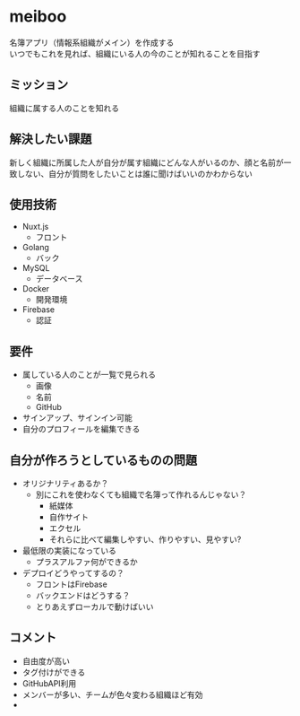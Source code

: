 # meiboo
名簿アプリ（情報系組織がメイン）を作成する\
いつでもこれを見れば、組織にいる人の今のことが知れることを目指す

## ミッション
組織に属する人のことを知れる

## 解決したい課題
新しく組織に所属した人が自分が属す組織にどんな人がいるのか、顔と名前が一致しない、自分が質問をしたいことは誰に聞けばいいのかわからない

## 使用技術
* Nuxt.js
  * フロント
* Golang
  * バック
* MySQL
  * データベース
* Docker
  * 開発環境
* Firebase
  * 認証

## 要件
* 属している人のことが一覧で見られる
  * 画像
  * 名前
  * GitHub
* サインアップ、サインイン可能
* 自分のプロフィールを編集できる

## 自分が作ろうとしているものの問題
* オリジナリティあるか？
  * 別にこれを使わなくても組織で名簿って作れるんじゃない？
    * 紙媒体
    * 自作サイト
    * エクセル
    * それらに比べて編集しやすい、作りやすい、見やすい?
* 最低限の実装になっている
  * プラスアルファ何ができるか
* デプロイどうやってするの？
  * フロントはFirebase
  * バックエンドはどうする？
  * とりあえずローカルで動けばいい


## コメント
* 自由度が高い
* タグ付けができる
* GitHubAPI利用
* メンバーが多い、チームが色々変わる組織ほど有効
* 